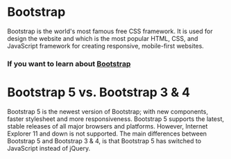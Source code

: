 # Bootstrap
Bootstrap is the world's most famous free CSS framework. It is used for design the website and which is the most popular HTML, CSS, and JavaScript framework for creating responsive, mobile-first websites.

### If you want to learn about [Bootstrap](https://getbootstrap.com/docs/5.3/getting-started/introduction/)

# Bootstrap 5 vs. Bootstrap 3 & 4
  Bootstrap 5 is the newest version of Bootstrap; with new components, faster stylesheet and more responsiveness.
  Bootstrap 5 supports the latest, stable releases of all major browsers and platforms. However, Internet Explorer 11 and down is not 
  supported. The main differences between Bootstrap 5 and Bootstrap 3 & 4, is that Bootstrap 5 has switched to JavaScript instead of 
  jQuery.
